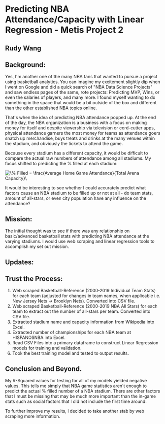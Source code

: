 # Predicting NBA Attendance/Capacity with Linear Regression - Metis Project 2
## Rudy Wang

## Background:

Yes, I'm another one of the many NBA fans that wanted to pursue a project using basketball analytics. You can imagine my excitement slightly dip when I went on Google and did a quick search of "NBA Data Science Projects" and saw endless pages of the same, rote projects: Predicting MVP, Wins, or even the salaries of players, and many more. I found myself wanting to do something in the space that would be a bit outside of the box and different than the other established NBA topics online.

That's when the idea of predicting NBA attendance popped up. At the end of the day, the NBA organization is a business with a focus on making money for itself and despite viewership via television or cord-cutter apps, physical attendance garners the most money for teams as attendance goers snatch up merchandise, buys treats and drinks at the many venues within the stadium, and obviously the tickets to attend the game. 

Because every stadium has a different capacity, it would be difficult to compare the actual raw numbers of attendance among all stadiums. My focus shifted to predicting the % filled at each stadium:

<img src="https://latex.codecogs.com/gif.latex?\%&space;Filled&space;=&space;\frac{Average&space;Home&space;Game&space;Attendance}{Total&space;Arena&space;Capacity}\" title="\% Filled = \frac{Average Home Game Attendance}{Total Arena Capacity}\" />

It would be interesting to see whether I could accurately predict what factors cause an NBA stadium to be filled up or not at all - do team stats, amount of all-stars, or even city population have any influence on the attendance?

## Mission:

The initial thought was to see if there was any relationship on basic/advanced basketball stats with predicting NBA attendance at the varying stadiums. I would use web scraping and linear regression tools to accomplish my set out mission.

## Updates: 

## Trust the Process:

1. Web scraped Basketball-Reference (2000-2019 Individual Team Stats) for each team (adjusted for changes in team names, when applicable i.e. New Jersey Nets -> Brooklyn Nets). Converted into CSV file.
2. Web scraped Basketball-Reference (2000-2019 NBA All Stars) for each team to extract out the number of all-stars per team. Converted into CSV file.
3. Extracted stadium name and capacity information from Wikipedia into Excel.
4. Extracted number of championships for each NBA team at HISPANOSNBA into Excel. 
5. Read CSV Files into a primary dataframe to construct Linear Regression models for training and validation.
6. Took the best training model and tested to output results.

## Conclusion and Beyond.

My R-Squared values for testing for all of my models yielded negative values. This tells me simply that NBA game statistics aren't enough to predict the actual % filled number of a NBA stadium. There are other factors that I must be missing that may be much more important than the in-game stats such as social factors that I did not include the first time around. 

To further improve my results, I decided to take another stab by web scraping more information.



